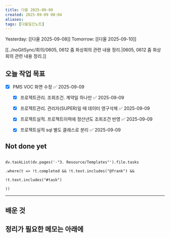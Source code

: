 ```yaml
---
title: 다울 2025-09-09
created: 2025-09-09 08:04
aliases: 
tags: [다울일간노트]
---
```



Yesterday: [[다울 2025-09-08]] 
Tomorrow: [[다울 2025-09-10]] 

[[../noGitSync/회의/0605, 0612 줌 화상회의 관련 내용 정리.|0605, 0612 줌 화상회의 관련 내용 정리.]]


## 오늘 작업 목표

- [x] PMS VOC 화면 수정 ✅ 2025-09-09
	- [x] 프로젝트관리. 조회조건. 계약일 하나만 ✅ 2025-09-09
	- [x] 프로젝트관리. 관리자(SUPER)일 때 데이터 영구삭제 ✅ 2025-09-09
	- [x] 프로젝트실적. 프로젝트이력에 정산년도 조회조건 반영 ✅ 2025-09-09
	- [x] 프로젝트실적 sql 별도 클래스로 분리 ✅ 2025-09-09





## Not done yet

```dataviewjs

dv.taskList(dv.pages('-"3. Resource/Templates"').file.tasks

.where(t => !t.completed && !t.text.includes("@frank") &&

!t.text.includes("#task")

))

```

---

## 배운 것




## 정리가 필요한 메모는 아래에



